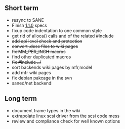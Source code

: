 ## Short term ##

  * resync to SANE
  * Finish [1.1.0](APIOneOneZero.md) specs
  * fixup code indentation to one common style
  * get rid of alloca() calls and of the related #include
  * ~~add api level check and protection~~
  * ~~convert .desc files to wiki pages~~
  * ~~fix MM\_PER\_INCH macros~~
  * find other duplicated macros
  * ~~fix #include ../~~
  * sort backends wiki pages by mfr,model
  * add mfr wiki pages
  * fix debian pakcage in the svn
  * saned/net backend

## Long term ##

  * document frame types in the wiki
  * extrapolate linux scsi driver from the scsi code mess
  * review and compliance check for well known options



